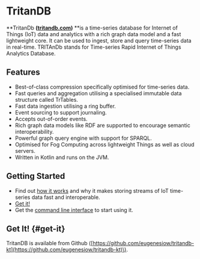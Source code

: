 # TritanDB

**TritanDb **\([tritandb.com](https://www.gitbook.com/book/eugenesiow/tritandb/edit#)\)** **is a time-series database for Internet of Things \(IoT\) data and analytics with a rich graph data model and a fast lightweight core. It can be used to ingest, store and query time-series data in real-time. TRITAnDb stands for Time-series Rapid Internet of Things Analytics Database.

## Features

* Best-of-class compression specifically optimised for time-series data.
* Fast queries and aggregation utilising a specialised immutable data structure called TrTables.
* Fast data ingestion utilising a ring buffer.
* Event sourcing to support journaling.
* Accepts out-of-order events.
* Rich graph data models like RDF are supported to encourage semantic interoperability.
* Powerful graph query engine with support for SPARQL.
* Optimised for Fog Computing across lightweight Things as well as cloud servers.
* Written in Kotlin and runs on the JVM.

## Getting Started

- Find out [how it works](how-it-works.md) and why it makes storing streams of IoT time-series data fast and interoperable.
- [Get it!](#get-it)
- Get the [command line interface](command-line-interface.md) to start using it.

## Get It! {#get-it}

TritanDB is available from Github \([https://github.com/eugenesiow/tritandb-kt](https://github.com/eugenesiow/tritandb-kt)\).

